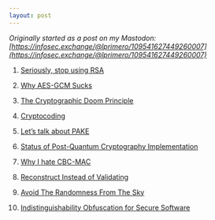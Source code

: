 ```yaml
---
layout: post
---
```


_Originally started as a post on my Mastodon: [https://infosec.exchange/@lprimero/109541627449260007](https://infosec.exchange/@lprimero/109541627449260007)_



1. <a href="https://blog.trailofbits.com/2019/07/08/fuck-rsa/" target="_blank">Seriously, stop using RSA</a>

2. <a href="https://soatok.blog/2020/05/13/why-aes-gcm-sucks/" target="_blank">Why AES-GCM Sucks</a>

3. <a href="https://moxie.org/2011/12/13/the-cryptographic-doom-principle.html" target="_blank">The Cryptographic Doom Principle</a>

4. <a href="https://github.com/veorq/cryptocoding" target="_blank">Cryptocoding</a>

5. <a href="https://blog.cryptographyengineering.com/2018/10/19/lets-talk-about-pake/" target="_blank">Let’s talk about PAKE</a>

6. <a href="https://blog.quarkslab.com/status-of-post-quantum-cryptography-implementation.html" target="_blank">Status of Post-Quantum Cryptography Implementation</a>

7. <a href="https://blog.quarkslab.com/status-of-post-quantum-cryptography-implementation.html" target="_blank">Why I hate CBC-MAC</a>

8. <a href="https://words.filippo.io/dispatches/reconstruct-vs-validate/" target="_blank">Reconstruct Instead of Validating</a>

9. <a href="https://words.filippo.io/dispatches/avoid-the-randomness-from-the-sky/" target="_blank">Avoid The Randomness From The Sky</a>

10. <a href="https://www.cs.columbia.edu/2015/indistinguishability-obfuscation-secure-software/" target="_blank">Indistinguishability Obfuscation for Secure Software</a>
